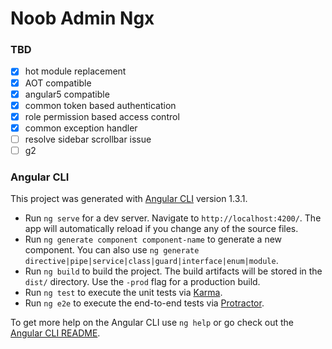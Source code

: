 # Noob Admin Ngx

### TBD
- [x] hot module replacement
- [x] AOT compatible
- [x] angular5 compatible
- [x] common token based authentication
- [x] role permission based access control 
- [x] common exception handler
- [ ] resolve sidebar scrollbar issue
- [ ] g2

### Angular CLI
This project was generated with [Angular CLI](https://github.com/angular/angular-cli) version 1.3.1.
- Run `ng serve` for a dev server. Navigate to `http://localhost:4200/`. The app will automatically reload if you change any of the source files.
- Run `ng generate component component-name` to generate a new component. You can also use `ng generate directive|pipe|service|class|guard|interface|enum|module`.
- Run `ng build` to build the project. The build artifacts will be stored in the `dist/` directory. Use the `-prod` flag for a production build.
- Run `ng test` to execute the unit tests via [Karma](https://karma-runner.github.io).
- Run `ng e2e` to execute the end-to-end tests via [Protractor](http://www.protractortest.org/).

To get more help on the Angular CLI use `ng help` or go check out the [Angular CLI README](https://github.com/angular/angular-cli/blob/master/README.md).
